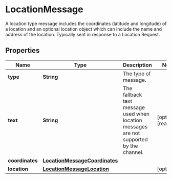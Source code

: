 

# LocationMessage

A location type message includes the coordinates (latitude and longitude) of a location and an optional location object which can include the name and address of the location. Typically sent in response to a Location Request.

## Properties

| Name | Type | Description | Notes |
|------------ | ------------- | ------------- | -------------|
|**type** | **String** | The type of message. |  |
|**text** | **String** | The fallback text message used when location messages are not supported by the channel. |  [optional] [readonly] |
|**coordinates** | [**LocationMessageCoordinates**](LocationMessageCoordinates.md) |  |  |
|**location** | [**LocationMessageLocation**](LocationMessageLocation.md) |  |  [optional] |



